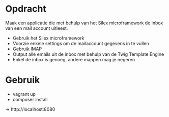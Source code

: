 
# Opdracht
Maak een applicatie die met behulp van het Silex microframework de inbox van een mail account uitleest.

* Gebruik het Silex microframework
* Voorzie enkele settings om de mailaccount gegevens in te vullen
* Gebruik IMAP
* Output alle emails uit de inbox met behulp van de Twig Template Engine
* Enkel de inbox is genoeg, andere mappen mag je negeren

# Gebruik

* vagrant up
* composer install

-> http://localhost:8080

